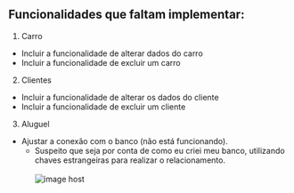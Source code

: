 ## Funcionalidades que faltam implementar:

 1. Carro
 -  Incluir a funcionalidade de alterar dados do carro
 - Incluir a funcionalidade de excluir um carro

 
2. Clientes
 - Incluir a funcionalidade de alterar os dados do cliente
 - Incluir a funcionalidade de excluir um cliente
 
 
3. Aluguel
 -  Ajustar a conexão com o banco (não está funcionando). 
	 - Suspeito que seja por conta de como eu criei meu banco, utilizando chaves estrangeiras para realizar o relacionamento. <br><br> <img src="https://thumbs2.imgbox.com/4e/a6/WAcqf94q_t.png" alt="image host"/>

 
